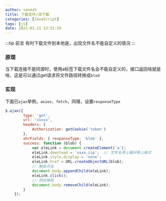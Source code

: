 ```yaml
---
author: sanmzh
title: 下载文件/流下载
categories: [JavaScript]
tags: [js]
date: 2022-01-21 13:51:29
---
```


<Boxx changeTime="30000"/>

:::tip 前言
有时下载文件到本地是，出现文件名不能自定义的情况
:::

### 原理
当下载连接不是同源时，使用a标签下载文件名会不能自定义的，接口返回啥就是啥，这是可以通过get请求将文件路径转换成`blod`

### 实现
下面已`ajax`举例，`axios`、`fetch`，同理，设置`responseType`
```js
$.ajax({
        type: 'get',
        url: 'xxxxx',
        headers: {
            Authorization: getCookie('token')
        },
        xhrFields: { responseType: 'blob' },
        success: function (blob) {
            var eleLink = document.createElement('a');
            eleLink.download = 'xxxx.zip';  // 文件名带上最好带上格式
            eleLink.style.display = 'none';
            eleLink.href = URL.createObjectURL(blob);
            // 触发点击
            document.body.appendChild(eleLink);
            eleLink.click();
            // 然后移除
            document.body.removeChild(eleLink);
        }
    });
```